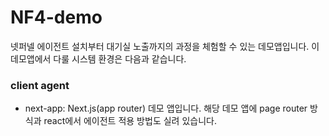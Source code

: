 # NF4-demo

넷퍼넬 에이전트 설치부터 대기실 노출까지의 과정을 체험할 수 있는 데모앱입니다.
이 데모앱에서 다룰 시스템 환경은 다음과 같습니다.

### client agent

- next-app: Next.js(app router) 데모 앱입니다. 해당 데모 앱에 page router 방식과 react에서 에이전트 적용 방법도 실려 있습니다.
